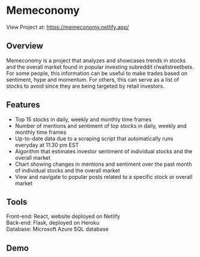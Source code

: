 # Memeconomy 

View Project at: https://memeconomy.netlify.app/   

## Overview
Memeconomy is a project that analyzes and showcases trends in stocks and the overall market found in popular investing subreddit r/wallstreetbets. For some people, this information can be useful to make trades based on sentiment, hype and momentum. For others, this can serve as a list of stocks to avoid since they are being targeted by retail investors.

## Features 
- Top 15 stocks in daily, weekly and monthly time frames
- Number of mentions and sentiment of top stocks in daily, weekly and monthly time frames
- Up-to-date data due to a scraping script that automatically runs everyday at 11:30 pm EST
- Algorithm that estimates investor sentiment of individual stocks and the overall market
- Chart showing changes in mentions and sentiment over the past month of individual stocks and the overall market
- View and navigate to popular posts related to a specific stock or overall market

## Tools
Front-end: React, website deployed on Netlify \
Back-end: Flask, deployed on Heroku  \
Database: Microsoft Azure SQL database  

## Demo




